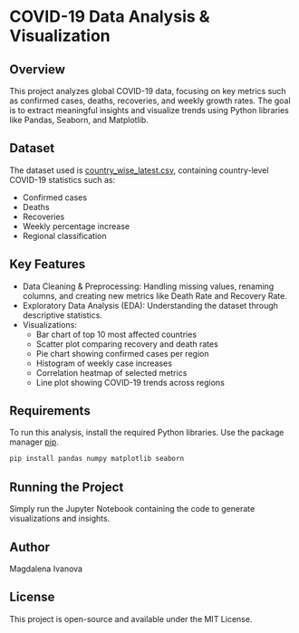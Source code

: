 # COVID-19 Data Analysis & Visualization

## Overview
This project analyzes global COVID-19 data, focusing on key metrics such as confirmed cases, deaths, recoveries, and weekly growth rates. The goal is to extract meaningful insights and visualize trends using Python libraries like Pandas, Seaborn, and Matplotlib.

## Dataset
The dataset used is 
[country_wise_latest.csv](https://github.com/magdalena-ivanova-ds/EDA-Projects/blob/main/covid_19/country_wise_latest.csv), containing country-level COVID-19 statistics such as:

- Confirmed cases
- Deaths
- Recoveries
- Weekly percentage increase
- Regional classification

## Key Features
- Data Cleaning & Preprocessing: Handling missing values, renaming columns, and creating new metrics like Death Rate and Recovery Rate.
- Exploratory Data Analysis (EDA): Understanding the dataset through descriptive statistics.
- Visualizations:
     - Bar chart of top 10 most affected countries
     - Scatter plot comparing recovery and death rates
     - Pie chart showing confirmed cases per region
     - Histogram of weekly case increases
     - Correlation heatmap of selected metrics
     - Line plot showing COVID-19 trends across regions

## Requirements
To run this analysis, install the required Python libraries. Use the package manager [pip](https://pip.pypa.io/en/stable/).

```bash
pip install pandas numpy matplotlib seaborn
```

## Running the Project
Simply run the Jupyter Notebook containing the code to generate visualizations and insights.

## Author
Magdalena Ivanova

## License
This project is open-source and available under the MIT License.